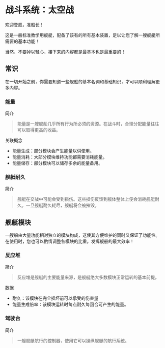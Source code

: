 # 战斗系统：太空战

欢迎登舰，准船长！

这是一艘标准教学用舰艇，配备了该有的所有基本装置，足以让您了解一艘舰艇所需要的基本功能！

当然，不要掉以轻心，接下来的内容都是最基本也是最重要的！

## 常识

在一切开始之前，你需要知道一些舰船的基本名词和基础知识，才可以顺利理解更多内容。

### 能量

简介

> 能量是一艘舰船几乎所有行为所必须的资源。在战斗时，合理分配能量往往可以取得更高的收益。

关联概念

- 能量生成：部分模块会产生能量以供使用。
- 能量消耗：大部分模块维持功能都需要消耗能量。
- 能量储存：部分模块可以储存多余的能量备用。

### 舰艇耐久

简介

> 舰艇在交战中可能会受到损伤。这些损伤反馈到舰体整体上便会消耗舰艇耐久。一旦舰艇耐久耗尽，舰艇将会被摧毁。

## 舰艇模块

一艘船由大量功能相对独立的模块构成，这使其方便维护的同时又保证了功能性。在使用时，您也可以酌情调整各模块的比重，发挥舰船的最大效率！

### 反应堆

简介

> 反应堆是舰艇的主要能量来源，是舰艇绝大多数模块正常运转的基本前提。

数据

- 耐久：该模块在完全损坏前可以承受的伤害量
- 能量生成倍率：该模块运转时每点耐久每回合可产生的能量。

### 驾驶台

简介

> 一艘舰艇航行的控制器，使用它可以操纵舰艇的航行系统。
